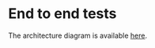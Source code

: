 # End to end tests

The architecture diagram is available [here](https://github.com/pdkovacs/wsgw/tree/main/doc/design/diagrams).
